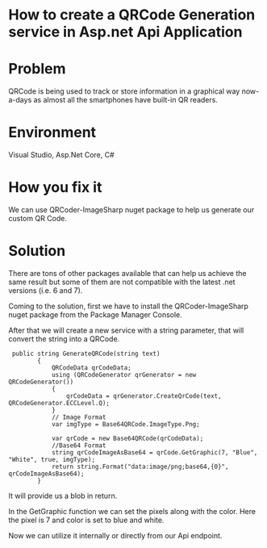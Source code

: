# How to create a QRCode Generation service in Asp.net Api Application

# Problem
QRCode is being used to track or store information in a graphical way now-a-days as almost all the smartphones have built-in QR readers.

# Environment
Visual Studio, Asp.Net Core, C#

# How you fix it
We can use QRCoder-ImageSharp nuget package to help us generate our custom QR Code.

# Solution
There are tons of other packages available that can help us achieve the same result but some of them are not compatible with the latest .net versions (i.e. 6 and 7).

Coming to the solution, first we have to install the QRCoder-ImageSharp nuget package from the Package Manager Console.

After that we will create a new service with a string parameter, that will convert the string into a QRCode.

```
 public string GenerateQRCode(string text)
        {
            QRCodeData qrCodeData;
            using (QRCodeGenerator qrGenerator = new QRCodeGenerator())
            {
                qrCodeData = qrGenerator.CreateQrCode(text, QRCodeGenerator.ECCLevel.Q);
            }
            // Image Format
            var imgType = Base64QRCode.ImageType.Png;

            var qrCode = new Base64QRCode(qrCodeData);
            //Base64 Format
            string qrCodeImageAsBase64 = qrCode.GetGraphic(7, "Blue", "White", true, imgType);
            return string.Format("data:image/png;base64,{0}", qrCodeImageAsBase64);
        }
```
It will provide us a blob in return.

In the GetGraphic function we can set the pixels along with the color. Here the pixel is 7 and color is set to blue and white.

Now we can utilize it internally or directly from our Api endpoint.
